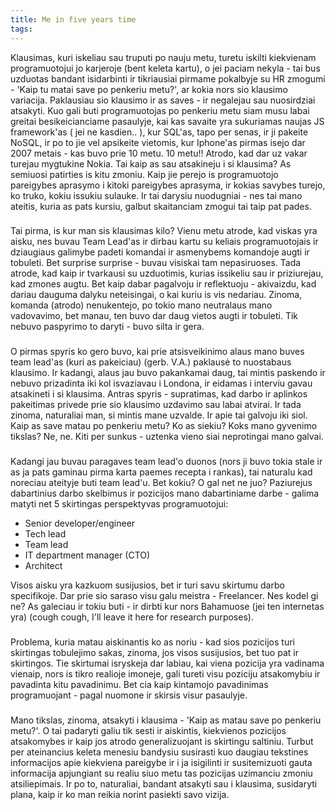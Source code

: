 ```yaml
---
title: Me in five years time
tags:
---
```

Klausimas, kuri iskeliau sau truputi po nauju metu, turetu iskilti
kiekvienam programuotojui jo karjeroje (bent keleta kartu), o jei 
paciam nekyla - tai bus uzduotas bandant isidarbinti ir tikriausiai 
pirmame pokalbyje su HR zmogumi - 'Kaip tu matai save po penkeriu metu?',
ar kokia nors sio klausimo variacija. Paklausiau sio klausimo ir as
saves - ir negalejau sau nuosirdziai atsakyti. Kuo gali buti
programuotojas po penkeriu metu siam musu labai greitai besikeicianciame
pasaulyje, kai kas savaite yra sukuriamas naujas JS framework'as (
  jei ne kasdien..
), kur SQL'as, tapo per senas, ir ji pakeite NoSQL, ir po to jie vel
apsikeite vietomis, kur Iphone'as pirmas isejo dar 2007 metais - kas buvo
prie 10 metu. 10 metu!! Atrodo, kad dar uz vakar turejau mygtukine Nokia.
Tai kaip as sau atsakineju i si klausima? As semiuosi patirties is kitu
zmoniu. Kaip jie perejo is programuotojo pareigybes aprasymo i kitoki
pareigybes aprasyma, ir kokias savybes turejo, ko truko, kokiu issukiu
sulauke. Ir tai darysiu nuodugniai - nes tai mano ateitis, kuria as
pats kursiu, galbut skaitanciam zmogui tai taip pat pades.  
###
Tai pirma, is kur man sis klausimas kilo? Vienu metu atrode, kad viskas
yra aisku, nes buvau Team Lead'as ir dirbau kartu su keliais programuotojais
ir dziaugiaus galimybe padeti komandai ir asmenybems komandoje
augti ir tobuleti. Bet surprise surprise - buvau visiskai tam nepasiruoses.
Tada atrode, kad kaip ir tvarkausi su uzduotimis, kurias issikeliu sau
ir priziurejau, kad zmones augtu. Bet kaip dabar pagalvoju ir 
reflektuoju - akivaizdu, kad dariau dauguma dalyku neteisingai, o kai
kuriu is vis nedariau. Zinoma, komanda (atrodo) nenukentejo, po tokio
mano neutralaus mano vadovavimo, bet manau, ten buvo dar daug vietos
augti ir tobuleti. Tik nebuvo paspyrimo to daryti - buvo silta ir gera.
###
O pirmas spyris ko gero buvo, kai prie atsisveikinimo alaus mano
buves team lead'as (kuri as pakeiciau) (gerb. V.A.) paklausė to 
nuostabaus klausimo. Ir kadangi, alaus jau buvo pakankamai daug, tai
mintis paskendo ir nebuvo prizadinta iki kol isvaziavau i Londona, 
ir eidamas i interviu gavau atsakineti i si klausima. Antras spyris -
supratimas, kad darbo ir aplinkos pakeitimas privede prie sio klausimo
uzdavimo sau labai atvirai. 
Ir tada zinoma, naturaliai man, si mintis mane uzvalde. Ir apie tai 
galvoju iki siol.
Kaip as save matau po penkeriu metu? Ko as siekiu? Koks mano gyvenimo
tikslas? Ne, ne. Kiti per sunkus - uztenka vieno siai neprotingai mano
galvai.
###
Kadangi jau buvau paragaves team lead'o duonos (nors ji buvo tokia stale
ir as ja pats gaminau pirma karta paemes recepta i rankas), tai naturalu
kad noreciau ateityje buti team lead'u. Bet kokiu? O gal net ne juo?
Paziurejus dabartinius darbo skelbimus ir pozicijos mano dabartiniame 
darbe - galima matyti net 5 skirtingas perspektyvas programuotojui:
 - Senior developer/engineer
 - Tech lead
 - Team lead
 - IT department manager (CTO)
 - Architect  

Visos aisku yra kazkuom susijusios, bet ir turi savu skirtumu darbo 
specifikoje. Dar prie sio saraso visu galu meistra - Freelancer. Nes 
kodel gi ne? As galeciau ir tokiu buti - ir dirbti kur nors Bahamuose
(jei ten internetas yra) (cough cough, I'll leave it here for research
purposes).
###
Problema, kuria matau aiskinantis ko as noriu - kad sios pozicijos turi 
skirtingas tobulejimo sakas, zinoma, jos visos susijusios, bet tuo pat
ir skirtingos. Tie skirtumai isryskeja dar labiau, kai viena pozicija
yra vadinama vienaip, nors is tikro realioje imoneje, gali tureti visu
poziciju atsakomybiu ir pavadinta kitu pavadinimu. Bet cia kaip kintamojo
pavadinimas programuojant - pagal nuomone ir skirsis visur pasaulyje.
### 
Mano tikslas, zinoma, atsakyti i klausima - 'Kaip as matau save po
penkeriu metu?'. O tai padaryti galiu tik sesti ir aiskintis, kiekvienos
pozicijos atsakomybes ir kaip jos atrodo generalizuojant is skirtingu 
saltiniu. Turbut per ateinancius keleta menesiu bandysiu susirasti
kuo daugiau tekstines informacijos apie kiekviena pareigybe ir i ja 
isigilinti ir susitemizuoti gauta informacija apjungiant su realiu
siuo metu tas pozicijas uzimanciu zmoniu atsiliepimais. Ir po to, 
naturaliai, bandant atsakyti sau i klausima, susidaryti plana, kaip 
ir ko man reikia norint pasiekti savo vizija.
